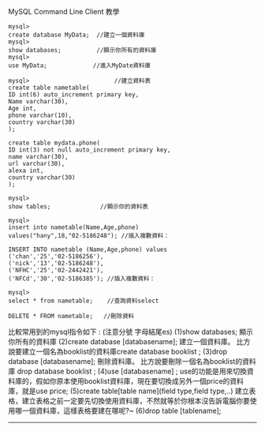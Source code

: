 MySQL Command Line Client 教學
~~~
mysql>
create database MyData;  //建立一個資料庫
mysql>
show databases;          //顯示你所有的資料庫
mysql>
use MyData;             //進入MyDate資料庫

mysql>                        //建立資料表
create table nametable(
ID int(6) auto_increment primary key,
Name varchar(30),
Age int,
phone varchar(10),
country varchar(30)
);

create table mydata.phone(
ID int(3) not null auto_increment primary key,     
name varchar(30),
url varchar(30),
alexa int,    
country varchar(30)    
);

mysql>
show tables;              //顯示你的資料表

mysql>
insert into nametable(Name,Age,phone)
values("hany",18,"02-5186248"); //插入複數資料：

INSERT INTO nametable (Name,Age,phone) values
('chan','25','02-5186256'),
('nick','13','02-5186248'),
('NFHC','25','02-2442421'),
('NFCd','30','02-5186385'); //插入複數資料：

mysql>
select * from nametable;    //查詢資料select

DELETE * FROM nametable;   //刪除資料
~~~

比較常用到的mysql指令如下 : (注意分號 字母結尾es)
(1)show databases;   顯示你所有的資料庫
(2)create database [databasename];    建立一個資料庫。
比方說要建立一個名為booklist的資料庫create database  booklist ;
(3)drop database [databasename]; 刪除資料庫。
比方說要刪除一個名為booklist的資料庫 drop database   booklist ;
(4)use [databasename] ;  use的功能是用來切換資料庫的，假如你原本使用booklist資料庫，現在要切換成另外一個price的資料庫，就是use price;
(5)create table[table name](field type,field type,..) 建立表格，建立表格之前一定要先切換使用資料庫，不然就等於你根本沒告訴電腦你要使用哪一個資料庫，這樣表格要建在哪呢?~
(6)drop table [tablename];

************************************
